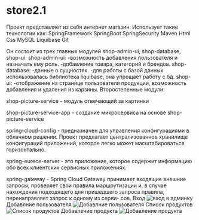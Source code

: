 # store2.1

Проект представляет из себя интернет магазин. Использует такие технологии как: 
SpringFramework
SpringBoot
SpringSecurity
Maven
Html
Css
MySQL
Liquibase
Git

Он состоит из трех главных модулей shop-admin-ui, shop-database, shop-ui. 
shop-admin-ui: 
      -возможность добавления пользователя и назначать ему роль.
      -добавление товара, категорий и брендов.
shop-database:
      -данные о сущностях.
      -для работы с базой данных использовалась библиотека liquibase, она упрощает работу с бд.
shop-ui:
      -отображение на странице пользователя продукции, возможность добавления и удаления из карзины.
Второстепенные модули:

shop-picture-service - модуль отвечающий за картинки 

shop-picture-service-app - создание микросервиса на основе shop-picture-service

spring-cloud-config - предназначен для управления конфигурациями в облачном решении. 
                      Проект предлагает централизованное хранилище конфигураций приложений, которое 
                      легко может масштабироваться горизонтально.
                      
spring-eurece-server -  это приложение, которое содержит информацию обо всех клиентских сервисных приложениях.

spring-gateway - Spring Cloud Gateway принимает входящие внешние запросы, проверяет
                 свои правила маршрутизации и, в случае нахождения подходящего для
                 пришедшего запроса правила, перенаправляет запрос к одному из серви-
                 сов.
Вход
![вход в админку](https://user-images.githubusercontent.com/106084565/184637208-e2ac4de8-df32-4d21-a28f-44d295e56de8.png)
Добавлние пользователя
![Добавлние пользователя](https://user-images.githubusercontent.com/106084565/184638756-ba39c922-2930-4ce8-84ac-2703c498ec6d.png)
Список продуктов
![Список продуктов](https://user-images.githubusercontent.com/106084565/184638713-1488b62f-d98d-4c7c-96f8-237a3b6a0b4a.png)
Добавление продукта
![Добавление продукта](https://user-images.githubusercontent.com/106084565/184640782-c73d4671-c49b-44a2-9a7d-56ae614a4d18.png)



